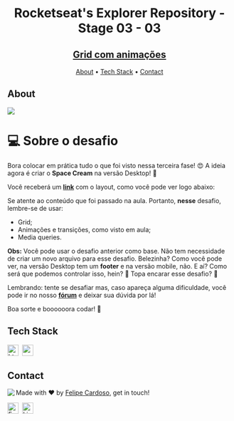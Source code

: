 <h1 align="center">
	Rocketseat's Explorer Repository - Stage 03 - 03
</h1>
<h2 align="center">
	<a href="https://fcms14.github.io/rocketSeat_rep/stage03/challenge03/"> Grid com animações </a>
</h2>

<p align="center">
	<a href="#about">About</a> •
	<a href="#tech-stack">Tech Stack</a> •
	<a href="#contact">Contact</a> 
</p>

## About
<img src="https://www.rocketseat.com.br/_next/image?url=%2Fassets%2Flogos%2Frocketseat.svg&w=256&q=100">

# 💻 Sobre o desafio

Bora colocar em prática tudo o que foi visto nessa terceira fase! 😍
A ideia agora é criar o **Space Cream** na versão Desktop! 🚀

Você receberá um **[link](https://www.figma.com/file/pddZCuQIRLjk5dEHQ4L4YR/Stage-03---Grid-com-anima%C3%A7%C3%B5es/duplicate)** com o layout, como você pode ver logo abaixo:

Se atente ao conteúdo que foi passado na aula. Portanto, **nesse** desafio, lembre-se de usar:

- Grid;
- Animações e transições, como visto em aula;
- Media queries.

**Obs:** Você pode usar o desafio anterior como base. Não tem necessidade de criar um novo arquivo para esse desafio. Belezinha? 
Como você pode ver, na versão Desktop tem um **footer** e na versão mobile, não. 
E aí? Como será que podemos controlar isso, hein? 👀
Topa encarar esse desafio?  **💜**

Lembrando: tente se desafiar mas, caso apareça alguma dificuldade, você pode ir no nosso **[fórum](https://app.rocketseat.com.br/h/forum/explorer)** e deixar sua dúvida por lá! 

Boa sorte e boooooora codar! **🚀**

## Tech Stack
<img src="https://img.shields.io/badge/Html5-05122A?style=flat&logo=html5" alt="html5 Badge" height="25">&nbsp;
<img src="https://img.shields.io/badge/Css3-05122A?style=flat&logo=css3" alt="css3 Badge" height="25">&nbsp;

## Contact
<img align="left" src="https://avatars.githubusercontent.com/fcms14?size=100">

Made with ❤️ by [Felipe Cardoso](https://github.com/fcms14), get in touch!

<a href="mailto:fcms14" target="_blank"><img src="https://img.shields.io/badge/Email-D14836?style=flat&logo=gmail&logoColor=white" alt="Email Badge" height="25"></a>&nbsp;
<a href="https://www.linkedin.com/in/fcms14" target="_blank"><img src="https://img.shields.io/badge/Linkedin-0077B5?style=flat&logo=linkedin&logoColor=white" alt="LinkedIn Badge" height="25"></a>&nbsp;

<br clear="left"/>
